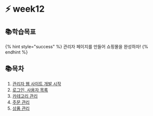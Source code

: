 # ⚡ week12

## 📚학습목표

{% hint style="success" %}
관리자 페이지를 만들어 쇼핑몰을 완성하자!
{% endhint %}

## 📚목차

1. [관리자 웹 사이트 개발 시작](1..md)
2. [로그인, 사용자 목록](2..md)
3. [카테고리 관리](3..md)
4. [주문 관리](4..md)
5. [상품 관리](5..md)
